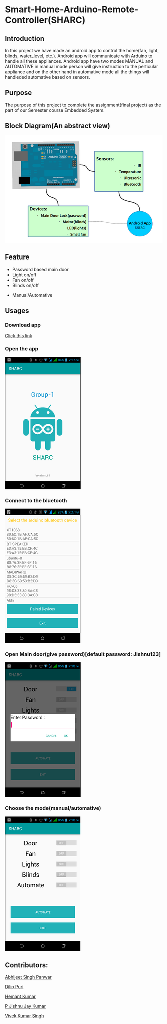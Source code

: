 # Smart-Home-Arduino-Remote-Controller(SHARC)

## Introduction

In this project we have made an android app to control the home(fan, light, blinds, water_level, etc.). Android app will communicate with Arduino to handle all these appliances. Android app have two modes MANUAL and AUTOMATIVE in manual mode person will give instruction to the perticular appliance and on the other hand in automative mode all the things will handleded automative based on sensors.

## Purpose

The purpose of this project to complete the assignment(final project) as the part of our Semester course Embedded System.

## Block Diagram(An abstract view)
![Block Diagram](diagrams/block_diagram.png?raw=true "Block Diagram")

## Feature

* Password based main door
* Light on/off
* Fan on/off
* Blinds on/off
- Manual/Automative

## Usages	

### Download app
[Click this link](https://github.com/)

### Open the app
![Welcome Page](diagrams/welcome_page.png?raw=true "Welcome Page")
### Connect to the bluetooth
![Connection Page](diagrams/connection_page.png?raw=true "Connectin Page")
### Open Main door(give password)[default password: Jishnu123]
![Password pop-up](diagrams/password_popup.png?raw=true "Password pop-up")
### Choose the mode(manual/automative)	
![Control Page](diagrams/control_page.png?raw=true "Control Page")

## Contributors:

[Abhijeet Singh Panwar](https://www.linkedin.com/in/abhijeet-singh-panwar-a382a8a5)

[Dilip Puri](https://github.com/dilippuri)

[Hemant Kumar](https://github.com/hemantkrmmt)

[P Jishnu Jay Kumar](https://github.com/RJJishnu353)

[Vivek Kumar Singh](https://github.com/VivekProHacker)


